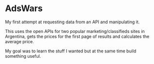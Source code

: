 AdsWars
=======

My first attempt at requesting data from an API and manipulating it. 

This uses the open APIs for two popular marketing/classifieds sites in Argentina, gets the prices for the first page of results and calculates the average price.

My goal was to learn the stuff I wanted but at the same time build something useful.

